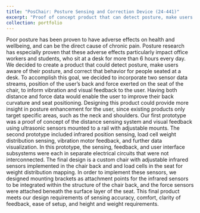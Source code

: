 ```yaml
---
title: "PosChair: Posture Sensing and Correction Device (24-441)"
excerpt: "Proof of concept product that can detect posture, make users aware of their posture, and correct that behavior for people seated at a desk. <br/><img src='/images/500x300.png'>"
collection: portfolio
---
```


Poor posture has been proven to have adverse effects on health and wellbeing, and can
be the direct cause of chronic pain. Posture research has especially proven that these adverse
effects particularly impact office workers and students, who sit at a desk for more than 6 hours
every day. We decided to create a product that could detect posture, make
users aware of their posture, and correct that behavior for people seated at a desk. To
accomplish this goal, we decided to incorporate two sensor data streams, position of the user’s
back and force exerted on the seat of the chair, to inform vibration and visual feedback to the
user. Having both distance and force data would enable the user to improve their back curvature
and seat positioning. Designing this product could provide more insight in posture enhancement
for the user, since existing products only target specific areas, such as the neck and shoulders.
Our first prototype was a proof of concept of the distance sensing system and visual feedback
using ultrasonic sensors mounted to a rail with adjustable mounts. The second prototype
included infrared position sensing, load cell weight distribution sensing, vibration motor
feedback, and further data visualization. In this prototype, the sensing, feedback, and user
interface subsystems were each in separate electrical circuits that were not interconnected. The
final design is a custom chair with adjustable infrared sensors implemented in the chair back
and and load cells in the seat for weight distribution mapping. In order to implement these
sensors, we designed mounting brackets as attachment points for the infrared sensors to be
integrated within the structure of the chair back, and the force sensors were attached beneath
the surface layer of the seat. This final product meets our design requirements of sensing
accuracy, comfort, clarity of feedback, ease of setup, and height and weight requirements.
